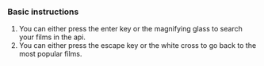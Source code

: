 ### Basic instructions

1. You can either press the enter key or the magnifying glass to search your films in the api.
2. You can either press the escape key or the white cross to go back to the most popular films.